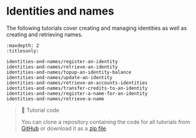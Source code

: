 # Identities and names

The following tutorials cover creating and managing identities as well as creating and retrieving names.

```{toctree}
:maxdepth: 2
:titlesonly:

identities-and-names/register-an-identity
identities-and-names/retrieve-an-identity
identities-and-names/topup-an-identity-balance
identities-and-names/update-an-identity
identities-and-names/retrieve-an-accounts-identities
identities-and-names/transfer-credits-to-an-identity
identities-and-names/register-a-name-for-an-identity
identities-and-names/retrieve-a-name
```

> 📘 Tutorial code
>
> You can clone a repository containing the code for all tutorials from <a href="https://github.com/dashevo/platform-readme-tutorials#readme" target="_blank">GitHub</a> or download it as a [zip file](https://github.com/dashevo/platform-readme-tutorials/archive/refs/heads/main.zip).
